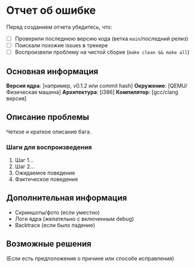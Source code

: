 # Отчет об ошибке

Перед созданием отчета убедитесь, что:
- [ ] Проверили последнюю версию кода (ветка `main`/последний релиз)
- [ ] Поискали похожие issues в трекере
- [ ] Воспроизвели проблему на чистой сборке (`make clean && make all`)

## Основная информация
**Версия ядра**: [например, v0.1.2 или commit hash]
**Окружение**: [QEMU/Физическая машина]
**Архитектура**: [i386]
**Компилятор**: [gcc/clang версия]

## Описание проблемы
Четкое и краткое описание бага.

### Шаги для воспроизведения
1. Шаг 1...
2. Шаг 2...
3. Ожидаемое поведение
4. Фактическое поведение

## Дополнительная информация
- Скриншоты/фото (если уместно)
- Логи ядра (желательно с включенным debug)
- Backtrace (если было падение)

## Возможные решения
(Если есть предположения о причине или способе исправления)
